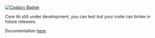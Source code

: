 [![Codacy Badge](https://app.codacy.com/project/badge/Grade/c29935dc91ec4205977952c34179fffc)](https://www.codacy.com/gh/jordyamc/hydra_core/dashboard?utm_source=github.com&amp;utm_medium=referral&amp;utm_content=jordyamc/hydra_core&amp;utm_campaign=Badge_Grade)

Core lib still under development, you can test but your code can broke in future releases.

Documentation [here](https://jordyamc.github.io/hydra_core/).